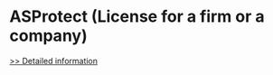# ASProtect (License for a firm or a company)
[>> Detailed information](https://secure.shareit.com/shareit/product.html?productid=300173802&affiliateid=200057808)